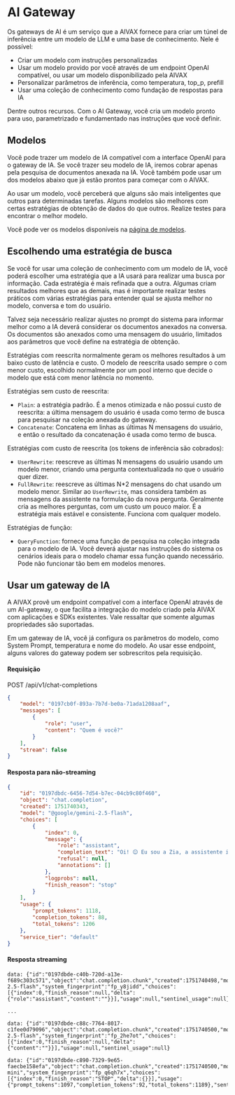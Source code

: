# AI Gateway

Os gateways de AI é um serviço que a AIVAX fornece para criar um túnel de inferência entre um modelo de LLM e uma base de conhecimento. Nele é possível:

- Criar um modelo com instruções personalizadas
- Usar um modelo provido por você através de um endpoint OpenAI compatível, ou usar um modelo disponibilizado pela AIVAX
- Personalizar parâmetros de inferência, como temperatura, top_p, prefill
- Usar uma coleção de conhecimento como fundação de respostas para IA

Dentre outros recursos. Com o AI Gateway, você cria um modelo pronto para uso, parametrizado e fundamentado nas instruções que você definir.

## Modelos

Você pode trazer um modelo de IA compatível com a interface OpenAI para o gateway de IA. Se você trazer seu modelo de IA, iremos cobrar apenas pela pesquisa de documentos anexada na IA. Você também pode usar um dos modelos abaixo que já estão prontos para começar com o AIVAX.

Ao usar um modelo, você perceberá que alguns são mais inteligentes que outros para determinadas tarefas. Alguns modelos são melhores com certas estratégias de obtenção de dados do que outros. Realize testes para encontrar o melhor modelo.

Você pode ver os modelos disponíveis na [página de modelos](/docs/models).

## Escolhendo uma estratégia de busca

Se você for usar uma coleção de conhecimento com um modelo de IA, você poderá escolher uma estratégia que a IA usará para realizar uma busca por informação. Cada estratégia é mais refinada que a outra. Algumas criam resultados melhores que as demais, mas é importante realizar testes práticos com várias estratégias para entender qual se ajusta melhor no modelo, conversa e tom do usuário.

Talvez seja necessário realizar ajustes no prompt do sistema para informar melhor como a IA deverá considerar os documentos anexados na conversa. Os documentos são anexados como uma mensagem do usuário, limitados aos parâmetros que você define na estratégia de obtenção.

Estratégias com reescrita normalmente geram os melhores resultados à um baixo custo de latência e custo. O modelo de reescrita usado sempre o com menor custo, escolhido normalmente por um pool interno que decide o modelo que está com menor latência no momento.

Estratégias sem custo de reescrita:

- `Plain`: a estratégia padrão. É a menos otimizada e não possui custo de reescrita: a última mensagem do usuário é usada como termo de busca para pesquisar na coleção anexada do gateway.
- `Concatenate`: Concatena em linhas as últimas N mensagens do usuário, e então o resultado da concatenação é usada como termo de busca.

Estratégias com custo de reescrita (os tokens de inferência são cobrados):

- `UserRewrite`: reescreve as últimas N mensagens do usuário usando um modelo menor, criando uma pergunta contextualizada no que o usuário quer dizer.
- `FullRewrite`: reescreve as últimas N*2 mensagens do chat usando um modelo menor. Similar ao `UserRewrite`, mas considera também as mensagens da assistente na formulação da nova pergunta. Geralmente cria as melhores perguntas, com um custo um pouco maior. É a estratégia mais estável e consistente. Funciona com qualquer modelo.

Estratégias de função:

- `QueryFunction`: fornece uma função de pesquisa na coleção integrada para o modelo de IA. Você deverá ajustar nas instruções do sistema os cenários ideais para o modelo chamar essa função quando necessário. Pode não funcionar tão bem em modelos menores.

## Usar um gateway de IA

A AIVAX provê um endpoint compatível com a interface OpenAI através de um AI-gateway, o que facilita a integração do modelo criado pela AIVAX com aplicações e SDKs existentes. Vale ressaltar que somente algumas propriedades são suportadas.

Em um gateway de IA, você já configura os parâmetros do modelo, como System Prompt, temperatura e nome do modelo. Ao usar esse endpoint, alguns valores do gateway podem ser sobrescritos pela requisição.

#### Requisição

<div class="request-item post">
    <span>POST</span>
    <span>
        /api/v1/chat-completions
    </span>
</div>

```json
{
    "model": "0197cb0f-893a-7b7d-be0a-71ada1208aaf",
    "messages": [
        {
            "role": "user",
            "content": "Quem é você?"
        }
    ],
    "stream": false
}
```

#### Resposta para não-streaming

```json
{
    "id": "0197dbdc-6456-7d54-b7ec-04cb9c80f460",
    "object": "chat.completion",
    "created": 1751740343,
    "model": "@google/gemini-2.5-flash",
    "choices": [
        {
            "index": 0,
            "message": {
                "role": "assistant",
                "completion_text": "Oi! 😊 Eu sou a Zia, a assistente inteligente do Zé do Ingresso. Tô aqui pra te ajudar com tudo sobre ingressos, eventos, e tudo que rola na nossa querida São José do Rio Preto. Se precisar de alguma coisa, tipo saber sobre nomeação de ja o bagulho, só chamar! Vamos juntos aproveitar tudo o que tiver rolando! O que você precisa? 🥳 ",
                "refusal": null,
                "annotations": []
            },
            "logprobs": null,
            "finish_reason": "stop"
        }
    ],
    "usage": {
        "prompt_tokens": 1118,
        "completion_tokens": 88,
        "total_tokens": 1206
    },
    "service_tier": "default"
}
```

#### Resposta streaming

```text
data: {"id":"0197dbde-c40b-720d-a13e-f689c303c571","object":"chat.completion.chunk","created":1751740498,"model":"@google/gemini-2.5-flash","system_fingerprint":"fp_y8jidd","choices":[{"index":0,"finish_reason":null,"delta":{"role":"assistant","content":""}}],"usage":null,"sentinel_usage":null}

...

data: {"id":"0197dbde-c88c-7764-8017-c1fee0d79096","object":"chat.completion.chunk","created":1751740500,"model":"@google/gemini-2.5-flash","system_fingerprint":"fp_2he7ot","choices":[{"index":0,"finish_reason":null,"delta":{"content":""}}],"usage":null,"sentinel_usage":null}

data: {"id":"0197dbde-c890-7329-9e65-faecbe158efa","object":"chat.completion.chunk","created":1751740500,"model":"@aivax\/sentinel-mini","system_fingerprint":"fp_q6qh7x","choices":[{"index":0,"finish_reason":"STOP","delta":{}}],"usage":{"prompt_tokens":1097,"completion_tokens":92,"total_tokens":1189},"sentinel_usage":null}
```